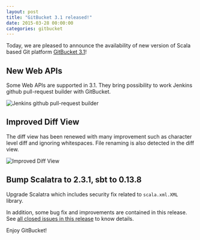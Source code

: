 ```yaml
---
layout: post
title: "GitBucket 3.1 released!"
date: 2015-03-28 00:00:00
categories: gitbucket
---
```


Today, we are pleased to announce the availability of new version of Scala based Git platform [GitBucket 3.1](https://github.com/gitbucket/gitbucket/releases/tag/3.1)!

## New Web APIs

Some Web APIs are supported in 3.1. They bring possibility to work Jenkins github pull-request builder with GitBucket.

![Jenkins github pull-request builder]({{site.baseurl}}/images/gitbucket-3.1/jenkins.png)

## Improved Diff View

The diff view has been renewed with many improvement such as character level diff and ignoring whitespaces. File renaming is also detected in the diff view.

![Improved Diff View]({{site.baseurl}}/images/gitbucket-3.1/diff.png)

## Bump Scalatra to 2.3.1, sbt to 0.13.8

Upgrade Scalatra which includes security fix related to `scala.xml.XML` library.

In addition, some bug fix and improvements are contained in this release. See [all closed issues in this release](https://github.com/gitbucket/gitbucket/issues?q=is%3Aclosed+milestone%3A3.1) to know details.

Enjoy GitBucket!
